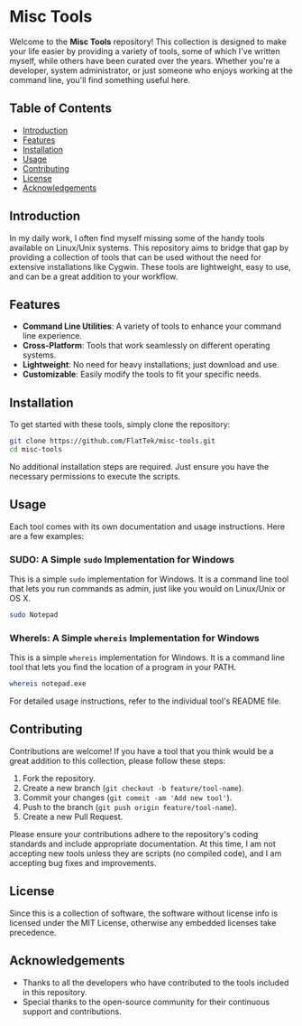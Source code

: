 # Misc Tools

Welcome to the **Misc Tools** repository! This collection is designed to make your life easier by providing a variety of tools, some of which I've written myself, while others have been curated over the years. Whether you're a developer, system administrator, or just someone who enjoys working at the command line, you'll find something useful here.

## Table of Contents

- [Introduction](#introduction)
- [Features](#features)
- [Installation](#installation)
- [Usage](#usage)
- [Contributing](#contributing)
- [License](#license)
- [Acknowledgements](#acknowledgements)

## Introduction

In my daily work, I often find myself missing some of the handy tools available on Linux/Unix systems. This repository aims to bridge that gap by providing a collection of tools that can be used without the need for extensive installations like Cygwin. These tools are lightweight, easy to use, and can be a great addition to your workflow.

## Features

- **Command Line Utilities**: A variety of tools to enhance your command line experience.
- **Cross-Platform**: Tools that work seamlessly on different operating systems.
- **Lightweight**: No need for heavy installations; just download and use.
- **Customizable**: Easily modify the tools to fit your specific needs.

## Installation

To get started with these tools, simply clone the repository:

```bash
git clone https://github.com/FlatTek/misc-tools.git
cd misc-tools
```

No additional installation steps are required. Just ensure you have the necessary permissions to execute the scripts.

## Usage

Each tool comes with its own documentation and usage instructions. Here are a few examples:

### SUDO: A Simple `sudo` Implementation for Windows

This is a simple `sudo` implementation for Windows. It is a command line tool that lets you run commands as admin, just like you would on Linux/Unix or OS X.

```bash
sudo Notepad
```

### WhereIs: A Simple `whereis` Implementation for Windows

This is a simple `whereis` implementation for Windows. It is a command line tool that lets you find the location of a program in your PATH.

```bash
whereis notepad.exe
```

For detailed usage instructions, refer to the individual tool's README file.

## Contributing

Contributions are welcome! If you have a tool that you think would be a great addition to this collection, please follow these steps:

1. Fork the repository.
2. Create a new branch (`git checkout -b feature/tool-name`).
3. Commit your changes (`git commit -am 'Add new tool'`).
4. Push to the branch (`git push origin feature/tool-name`).
5. Create a new Pull Request.

Please ensure your contributions adhere to the repository's coding standards and include appropriate documentation.  At this time, I am not accepting new tools unless they are scripts (no compiled code), and I am accepting bug fixes and improvements.

## License

Since this is a collection of software, the software without license info is licensed under the MIT License, otherwise any embedded licenses take precedence.

## Acknowledgements

- Thanks to all the developers who have contributed to the tools included in this repository.
- Special thanks to the open-source community for their continuous support and contributions.
